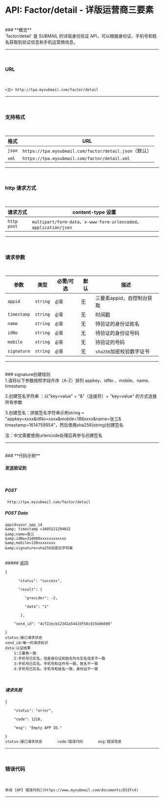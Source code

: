 # API: Factor/detail - 详版运营商三要素
<br />
### **概览**
<br />
	`factor/detail` 是 SUBMAIL 的详版身份验证 API，可以根据身份证、手机号和姓名获取到验证信息和手机运营商信息。
<br />

------

<br />

### **URL**

<br />

`<主> http://tpa.mysubmail.com/factor/detail`

------



<br />

### **支持格式**

<br />

| **格式** | **URL**                                                |
| -------- | ------------------------------------------------------ |
| `json`   | `https://tpa.mysubmail.com/factor/detail.json`（默认） |
| `xml`    | `https://tpa.mysubmail.com/factor/detail.xml`          |

------



<br />

### **http 请求方式**

<br />

| 请求方式    | content-type 设置                                            |
| ----------- | ------------------------------------------------------------ |
| `http post` | `multipart/form-data`、`x-www-form-urlencoded`、`application/json` |

------

<br />

### **请求参数**

<br />

| 参数        | 类型     | 必需/可选 | 默认 | 描述                      |
| ----------- | -------- | --------- | ---- | ------------------------- |
| `appid`     | `string` | `必需`    | 无   | 三要素appid，自控制台获取 |
| `timestamp` | `string` | `必需`    | 无   | 时间戳                    |
| `name`      | `string` | `必需`    | 无   | 待验证的身份证姓名        |
| `idNo`      | `string` | `必需`    | 无   | 待验证的身份证号码        |
| `mobile`    | `string` | `必需`    | 无   | 待验证的号码              |
| `signature` | `string` | `必需`    | 无   | `sha256`加密校验数字证书  |

------

 <br />
### signature创建规则
 <br />
1.请将以下参数按照字段升序（A-Z）排列
   appkey、idNo 、mobile、name、timestamp

2.创建签名字符串 ：以"key=value"&nbsp;+&nbsp;"&amp;"（连接符）+&nbsp;"key=value"&nbsp;的方式连接所有参数

3.创建签名：拼接签名字符串示例string = "appkey=xxxx&amp;idNo=xxxx&amp;mobile=188xxxx&amp;name=张三&amp; timestamp=1614759954"，然后使用sha256(string)创建签名

注：中文需要使用urlencode处理后再参与创建签名

------
<br />
### **代码示例**

<br />

#### 发送验证到

<br />

##### POST

` http://tpa.mysubmail.com/factor/detail`	

##### POST Data
```
appid=your_app_id
&amp; timestamp =1605521294832
&amp;name=张三
&amp;idNo=310000xxxxxxxxxxxx
&amp;mobile=130xxxxxxxx
&amp;signature=sha256加密后字符串

```
<br />
##### 返回

```
{

      "status": "success",

      "result": {

         "provider": -2,

         "data": "1"

       },

	"send_id": "4cf22ecb12342a5442df58c829a86690"

}
status:接口请求状态
send_id:唯一的请求标识
data:认证结果 
    1:三要素一致 
	2:手机号已实名，但是身份证和姓名均与实名信息不一致 
	3:手机号已实名，手机号和证件号一致，姓名不一致 
	4:手机号已实名，手机号和姓名一致，身份证不一致
```

 

<br />

##### 请求失败

```
{

	"status": "error",

	"code": 1210,

	"msg": "Empty APP ID."

}
status:接口请求状态		code:错误代码		msg:错误信息
```

  

------

<br />

### **错误代码**

<br />


	参阅 [API 错误代码](https://www.mysubmail.com/documents/D5IFc4)



------